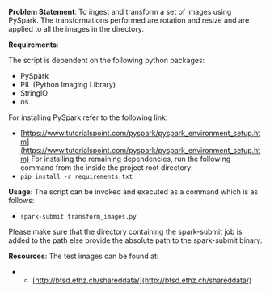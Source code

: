 **Problem Statement**:
To ingest and transform a set of images using PySpark.
The transformations performed are rotation and resize and are applied to all the images in the directory.

**Requirements**:

The script is dependent on the following python packages:
-   PySpark
-   PIL (Python Imaging Library)
-   StringIO
-   os
    
For installing PySpark refer to the following link:
-   [https://www.tutorialspoint.com/pyspark/pyspark_environment_setup.htm](https://www.tutorialspoint.com/pyspark/pyspark_environment_setup.htm)
For installing the remaining dependencies, run the following command from the inside the project root directory:
-   `pip install -r requirements.txt`

**Usage**:
The script can be invoked and executed as a command which is as follows:

-   `spark-submit transform_images.py`
    
Please make sure that the directory containing the spark-submit job is added to the path else provide the absolute path to the spark-submit binary.

**Resources**:
The test images can be found at:
- -   [http://btsd.ethz.ch/shareddata/](http://btsd.ethz.ch/shareddata/)
